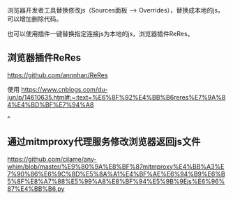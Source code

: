 

浏览器开发者工具替换修改js（Sources面板 --> Overrides），替换成本地的js，可以增加删除代码。

也可以使用插件一键替换指定连接js为本地的js，浏览器插件ReRes。

## **浏览器插件ReRes**
<https://github.com/annnhan/ReRes>

使用
<https://www.cnblogs.com/du-jun/p/14610635.html#:~:text=%E6%8F%92%E4%BB%B6reres%E7%9A%84%E4%BD%BF%E7%94%A8>

^
## **通过mitmproxy代理服务修改浏览器返回js文件**
<https://github.com/cilame/any-whim/blob/master/%E9%80%9A%E8%BF%87mitmproxy%E4%BB%A3%E7%90%86%E6%9C%8D%E5%8A%A1%E4%BF%AE%E6%94%B9%E6%B5%8F%E8%A7%88%E5%99%A8%E8%BF%94%E5%9B%9Ejs%E6%96%87%E4%BB%B6.py>


